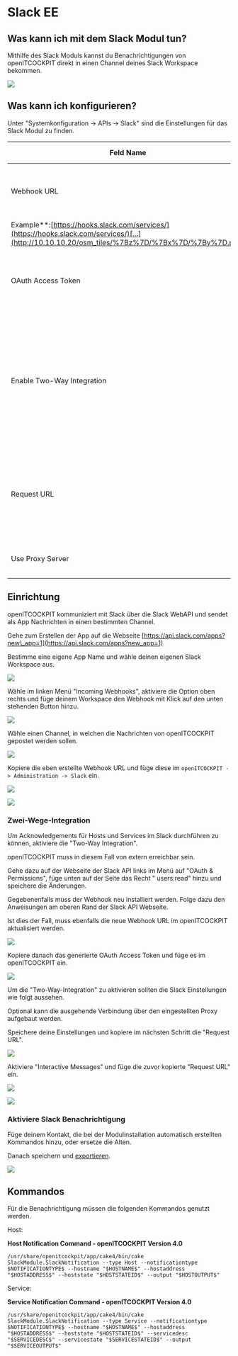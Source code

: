 # Slack <span class="badge badge-danger badge-outlined" title="Enterprise Edition">EE</span>

## Was kann ich mit dem Slack Modul tun?

Mithilfe des Slack Moduls kannst du Benachrichtigungen von openITCOCKPIT direkt in einen Channel deines Slack Workspace
bekommen.

![](/images/slack-chatnotification.png)

## Was kann ich konfigurieren?

Unter "Systemkonfiguration → APIs → Slack" sind die Einstellungen für das Slack Modul zu finden.

| Feld Name | Erforderliches Feld | Beschreibung |
| --- | --- | --- |
| Webhook URL | :warning:  | Definiert die Adresse des Slack-Servers, an den das Modul die Benachrichtigungen senden soll **
Example**:[https://hooks.slack.com/services/](https://hooks.slack.com/services/)[...](http://10.10.10.20/osm_tiles/%7Bz%7D/%7Bx%7D/%7By%7D.png) |
| OAuth Access Token | :warning: | Das Token erhält man von Slack für seinen Workspace Wird nur benötigt, wenn die Zwei-Wege Integration aktiviert ist |
| Enable Two-Way Integration |     | Über die Zwei-Wege Integration ist es Slack möglich Acknowledgements für Host und Services an openITCOCKPIT zu senden Für diese Option ist es erforderlich, dass der openITCOCKPIT Server über das Internet erreichbar ist |
| Request URL |     | Wird von openITCOCKPIT generiert und gibt die Webhook URL für Slack an Zuerst muss ein benutzerdefinierter API-Key) mit openITCOCKPIT erstellt werden |
| Use Proxy Server |     | Gibt an, ob der konfigurierte Proxy verwendet werden soll |

## Einrichtung

openITCOCKPIT kommuniziert mit Slack über die Slack WebAPI und sendet als App Nachrichten in einen bestimmten Channel.

Gehe zum Erstellen der App auf die
Webseite [https://api.slack.com/apps?new\_app=1](https://api.slack.com/apps?new_app=1)

Bestimme eine eigene App Name und wähle deinen eigenen Slack Workspace aus.

![](/images/slack-createapp.png)

Wähle im linken Menü "Incoming Webhooks", aktiviere die Option oben rechts und füge deinem Workspace den Webhook mit
Klick auf den unten stehenden Button hinzu.

![](/images/slack-webhooks.png)

Wähle einen Channel, in welchen die Nachrichten von openITCOCKPIT gepostet werden sollen.

![](/images/slack-identity.png)

Kopiere die eben erstellte Webhook URL und füge diese im `openITCOCKPIT -> Administration -> Slack` ein.

![](/images/slack-copywebhookurl.png)

![](/images/slack-configempty.png)

### **Zwei-Wege-Integration**

Um Acknowledgements für Hosts und Services im Slack durchführen zu können, aktiviere die "Two-Way Integration".

openITCOCKPIT muss in diesem Fall von extern erreichbar sein.

Gehe dazu auf der Webseite der Slack API links im Menü auf "OAuth & Permissions", füge unten auf der Seite das Recht "
users:read" hinzu und speichere die Änderungen.

Gegebenenfalls muss der Webhook neu installiert werden. Folge dazu den Anweisungen am oberen Rand der Slack API
Webseite.

Ist dies der Fall, muss ebenfalls die neue Webhook URL im openITCOCKPIT aktualisiert werden.

![](/images/slack-scopes.png)

Kopiere danach das generierte OAuth Access Token und füge es im openITCOCKPIT ein.

![](/images/slack-oauth.png)

Um die "Two-Way-Integration" zu aktivieren sollten die Slack Einstellungen wie folgt aussehen.

Optional kann die ausgehende Verbindung über den eingestellten Proxy aufgebaut werden.

Speichere deine Einstellungen und kopiere im nächsten Schritt die "Request URL".

![](/images/slack-configfilled.png)

Aktiviere "Interactive Messages" und füge die zuvor kopierte "Request URL" ein.

![](/images/slack-interactivemessages.png)

![](/images/slack-interactivemessages2.png)

### **Aktiviere Slack Benachrichtigung**

Füge deinem Kontakt, die bei der Modulinstallation automatisch erstellten Kommandos hinzu, oder ersetze die Alten.

Danach speichern und [exportieren](../monitoring/basic-principles/#wie-fuhre-ich-einen-export-aus).

![](/images/contacts-slacknotifications.png)

## Kommandos

Für die Benachrichtigung müssen die folgenden Kommandos genutzt werden.

Host:

**Host Notification Command - openITCOCKPIT Version 4.0**

```plaintext
/usr/share/openitcockpit/app/cake4/bin/cake SlackModule.SlackNotification --type Host --notificationtype $NOTIFICATIONTYPE$ --hostname "$HOSTNAME$" --hostaddress "$HOSTADDRESS$" --hoststate "$HOSTSTATEID$" --output "$HOSTOUTPUT$"
```

Service:

**Service Notification Command - openITCOCKPIT Version 4.0**

```plaintext
/usr/share/openitcockpit/app/cake4/bin/cake SlackModule.SlackNotification --type Service --notificationtype $NOTIFICATIONTYPE$ --hostname "$HOSTNAME$" --hostaddress "$HOSTADDRESS$" --hoststate "$HOSTSTATEID$" --servicedesc "$SERVICEDESC$" --servicestate "$SERVICESTATEID$" --output "$SERVICEOUTPUT$"
```